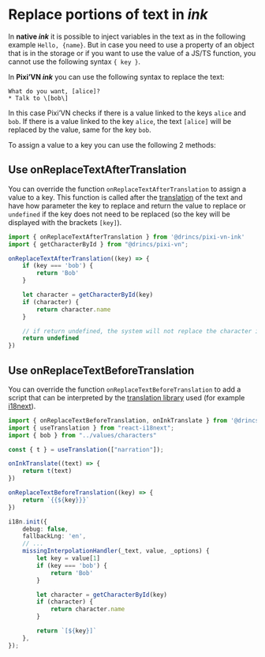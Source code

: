 # Replace portions of text in *ink*

In **native *ink*** it is possible to inject variables in the text as in the following example `Hello, {name}`. But in case you need to use a property of an object that is in the storage or if you want to use the value of a JS/TS function, you cannot use the following syntax `{ key }`.

In **Pixi’VN *ink*** you can use the following syntax to replace the text:

```ink
What do you want, [alice]?
* Talk to \[bob\]
```

In this case Pixi’VN checks if there is a value linked to the keys `alice` and `bob`. If there is a value linked to the key `alice`, the text `[alice]` will be replaced by the value, same for the key `bob`.

To assign a value to a key you can use the following 2 methods:

## Use onReplaceTextAfterTranslation

You can override the function `onReplaceTextAfterTranslation` to assign a value to a key. This function is called after the [translation](/ink/ink-translate.md) of the text and have how parameter the key to replace and return the value to replace or `undefined` if the key does not need to be replaced (so the key will be displayed with the brackets `[key]`).

```ts
import { onReplaceTextAfterTranslation } from '@drincs/pixi-vn-ink'
import { getCharacterById } from "@drincs/pixi-vn";

onReplaceTextAfterTranslation((key) => {
    if (key === 'bob') {
        return 'Bob'
    }

    let character = getCharacterById(key)
    if (character) {
        return character.name
    }

    // if return undefined, the system will not replace the character id
    return undefined
})
```

## Use onReplaceTextBeforeTranslation

You can override the function `onReplaceTextBeforeTranslation` to add a script that can be interpreted by the [translation library](/ink/ink-translate.md) used (for example [i18next](https://www.i18next.com/)).

```ts
import { onReplaceTextBeforeTranslation, onInkTranslate } from '@drincs/pixi-vn-ink'
import { useTranslation } from "react-i18next";
import { bob } from "../values/characters"

const { t } = useTranslation(["narration"]);

onInkTranslate((text) => {
    return t(text)
})

onReplaceTextBeforeTranslation((key) => {
    return `{{${key}}}`
})

i18n.init({
    debug: false,
    fallbackLng: 'en',
    // ...
    missingInterpolationHandler(_text, value, _options) {
        let key = value[1]
        if (key === 'bob') {
            return 'Bob'
        }

        let character = getCharacterById(key)
        if (character) {
            return character.name
        }

        return `[${key}]`
    },
});
```

